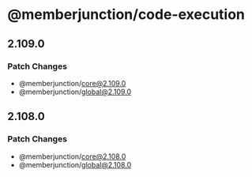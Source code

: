 # @memberjunction/code-execution

## 2.109.0

### Patch Changes

- @memberjunction/core@2.109.0
- @memberjunction/global@2.109.0

## 2.108.0

### Patch Changes

- @memberjunction/core@2.108.0
- @memberjunction/global@2.108.0
